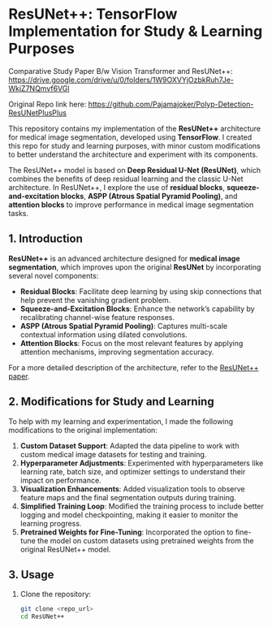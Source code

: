 # ResUNet++: TensorFlow Implementation for Study & Learning Purposes

Comparative Study Paper B/w Vision Transformer and ResUNet++: https://drive.google.com/drive/u/0/folders/1W9OXVYjOzbkRuh7Je-WkjZ7NQmvf6VGl

Original Repo link here: https://github.com/Pajamajoker/Polyp-Detection-ResUNetPlusPlus

This repository contains my implementation of the **ResUNet++** architecture for medical image segmentation, developed using **TensorFlow**. I created this repo for study and learning purposes, with minor custom modifications to better understand the architecture and experiment with its components.

The ResUNet++ model is based on **Deep Residual U-Net (ResUNet)**, which combines the benefits of deep residual learning and the classic U-Net architecture. In ResUNet++, I explore the use of **residual blocks**, **squeeze-and-excitation blocks**, **ASPP (Atrous Spatial Pyramid Pooling)**, and **attention blocks** to improve performance in medical image segmentation tasks.

## 1. Introduction

**ResUNet++** is an advanced architecture designed for **medical image segmentation**, which improves upon the original **ResUNet** by incorporating several novel components:

- **Residual Blocks**: Facilitate deep learning by using skip connections that help prevent the vanishing gradient problem.
- **Squeeze-and-Excitation Blocks**: Enhance the network’s capability by recalibrating channel-wise feature responses.
- **ASPP (Atrous Spatial Pyramid Pooling)**: Captures multi-scale contextual information using dilated convolutions.
- **Attention Blocks**: Focus on the most relevant features by applying attention mechanisms, improving segmentation accuracy.

For a more detailed description of the architecture, refer to the [ResUNet++ paper](https://arxiv.org/pdf/1911.07067.pdf).

## 2. Modifications for Study and Learning

To help with my learning and experimentation, I made the following modifications to the original implementation:

1. **Custom Dataset Support**: Adapted the data pipeline to work with custom medical image datasets for testing and training.
2. **Hyperparameter Adjustments**: Experimented with hyperparameters like learning rate, batch size, and optimizer settings to understand their impact on performance.
3. **Visualization Enhancements**: Added visualization tools to observe feature maps and the final segmentation outputs during training.
4. **Simplified Training Loop**: Modified the training process to include better logging and model checkpointing, making it easier to monitor the learning progress.
5. **Pretrained Weights for Fine-Tuning**: Incorporated the option to fine-tune the model on custom datasets using pretrained weights from the original ResUNet++ model.

## 3. Usage

1. Clone the repository:
   ```bash
   git clone <repo_url>
   cd ResUNet++
